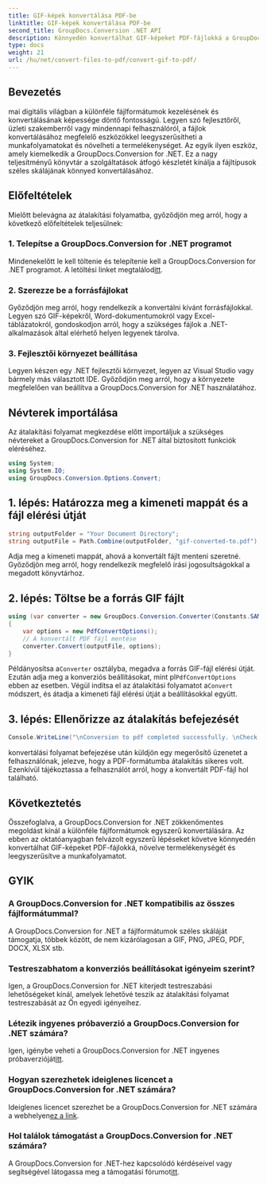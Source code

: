 ```yaml
---
title: GIF-képek konvertálása PDF-be
linktitle: GIF-képek konvertálása PDF-be
second_title: GroupDocs.Conversion .NET API
description: Könnyedén konvertálhat GIF-képeket PDF-fájlokká a GroupDocs.Conversion for .NET segítségével. Növelje a termelékenységet ezzel a zökkenőmentes megoldással.
type: docs
weight: 21
url: /hu/net/convert-files-to-pdf/convert-gif-to-pdf/
---
```

## Bevezetés
mai digitális világban a különféle fájlformátumok kezelésének és konvertálásának képessége döntő fontosságú. Legyen szó fejlesztőről, üzleti szakemberről vagy mindennapi felhasználóról, a fájlok konvertálásához megfelelő eszközökkel leegyszerűsítheti a munkafolyamatokat és növelheti a termelékenységet. Az egyik ilyen eszköz, amely kiemelkedik a GroupDocs.Conversion for .NET. Ez a nagy teljesítményű könyvtár a szolgáltatások átfogó készletét kínálja a fájltípusok széles skálájának könnyed konvertálásához.
## Előfeltételek
Mielőtt belevágna az átalakítási folyamatba, győződjön meg arról, hogy a következő előfeltételek teljesülnek:
### 1. Telepítse a GroupDocs.Conversion for .NET programot
 Mindenekelőtt le kell töltenie és telepítenie kell a GroupDocs.Conversion for .NET programot. A letöltési linket megtalálod[itt](https://releases.groupdocs.com/conversion/net/).
### 2. Szerezze be a forrásfájlokat
Győződjön meg arról, hogy rendelkezik a konvertálni kívánt forrásfájlokkal. Legyen szó GIF-képekről, Word-dokumentumokról vagy Excel-táblázatokról, gondoskodjon arról, hogy a szükséges fájlok a .NET-alkalmazások által elérhető helyen legyenek tárolva.
### 3. Fejlesztői környezet beállítása
Legyen készen egy .NET fejlesztői környezet, legyen az Visual Studio vagy bármely más választott IDE. Győződjön meg arról, hogy a környezete megfelelően van beállítva a GroupDocs.Conversion for .NET használatához.

## Névterek importálása
Az átalakítási folyamat megkezdése előtt importáljuk a szükséges névtereket a GroupDocs.Conversion for .NET által biztosított funkciók eléréséhez.
```csharp
using System;
using System.IO;
using GroupDocs.Conversion.Options.Convert;
```

## 1. lépés: Határozza meg a kimeneti mappát és a fájl elérési útját
```csharp
string outputFolder = "Your Document Directory";
string outputFile = Path.Combine(outputFolder, "gif-converted-to.pdf");
```
Adja meg a kimeneti mappát, ahová a konvertált fájlt menteni szeretné. Győződjön meg arról, hogy rendelkezik megfelelő írási jogosultságokkal a megadott könyvtárhoz.
## 2. lépés: Töltse be a forrás GIF fájlt
```csharp
using (var converter = new GroupDocs.Conversion.Converter(Constants.SAMPLE_GIF))
{
    var options = new PdfConvertOptions();
    // A konvertált PDF fájl mentése
    converter.Convert(outputFile, options);
}
```
 Példányosítsa a`Converter` osztályba, megadva a forrás GIF-fájl elérési útját. Ezután adja meg a konverziós beállításokat, mint pl`PdfConvertOptions` ebben az esetben. Végül indítsa el az átalakítási folyamatot a`Convert` módszert, és átadja a kimeneti fájl elérési útját a beállításokkal együtt.
## 3. lépés: Ellenőrizze az átalakítás befejezését
```csharp
Console.WriteLine("\nConversion to pdf completed successfully. \nCheck output in {0}", outputFolder);
```
konvertálási folyamat befejezése után küldjön egy megerősítő üzenetet a felhasználónak, jelezve, hogy a PDF-formátumba átalakítás sikeres volt. Ezenkívül tájékoztassa a felhasználót arról, hogy a konvertált PDF-fájl hol található.

## Következtetés
Összefoglalva, a GroupDocs.Conversion for .NET zökkenőmentes megoldást kínál a különféle fájlformátumok egyszerű konvertálására. Az ebben az oktatóanyagban felvázolt egyszerű lépéseket követve könnyedén konvertálhat GIF-képeket PDF-fájlokká, növelve termelékenységét és leegyszerűsítve a munkafolyamatot.
## GYIK
### A GroupDocs.Conversion for .NET kompatibilis az összes fájlformátummal?
A GroupDocs.Conversion for .NET a fájlformátumok széles skáláját támogatja, többek között, de nem kizárólagosan a GIF, PNG, JPEG, PDF, DOCX, XLSX stb.
### Testreszabhatom a konverziós beállításokat igényeim szerint?
Igen, a GroupDocs.Conversion for .NET kiterjedt testreszabási lehetőségeket kínál, amelyek lehetővé teszik az átalakítási folyamat testreszabását az Ön egyedi igényeihez.
### Létezik ingyenes próbaverzió a GroupDocs.Conversion for .NET számára?
 Igen, igénybe veheti a GroupDocs.Conversion for .NET ingyenes próbaverzióját[itt](https://releases.groupdocs.com/).
### Hogyan szerezhetek ideiglenes licencet a GroupDocs.Conversion for .NET számára?
 Ideiglenes licencet szerezhet be a GroupDocs.Conversion for .NET számára a webhelyen[ez a link](https://purchase.groupdocs.com/temporary-license/).
### Hol találok támogatást a GroupDocs.Conversion for .NET számára?
 A GroupDocs.Conversion for .NET-hez kapcsolódó kérdéseivel vagy segítségével látogassa meg a támogatási fórumot[itt](https://forum.groupdocs.com/c/conversion/11).